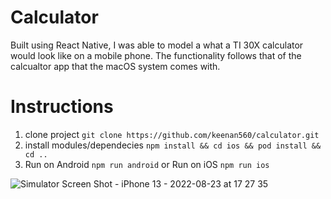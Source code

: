 # Calculator

Built using React Native, I was able to model a what a TI 30X calculator would look like on a mobile phone. The functionality follows that of the calcualtor app that the macOS system comes with.

# Instructions

1. clone project `git clone https://github.com/keenan560/calculator.git`
2. install modules/dependecies `npm install && cd ios && pod install && cd ..`
3. Run on Android `npm run android` or Run on iOS `npm run ios`

![Simulator Screen Shot - iPhone 13 - 2022-08-23 at 17 27 35](https://user-images.githubusercontent.com/44299306/186269788-51340026-c04b-489a-aa56-47f0f05b48a7.png)
